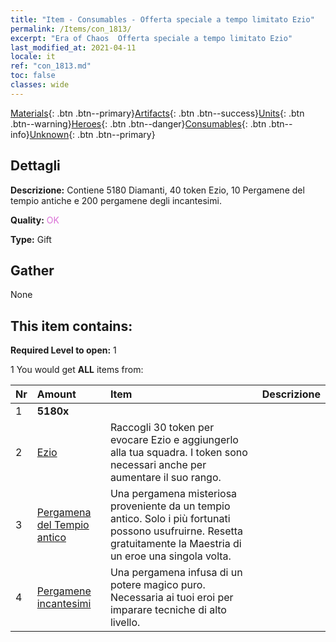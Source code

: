 ```yaml
---
title: "Item - Consumables - Offerta speciale a tempo limitato Ezio"
permalink: /Items/con_1813/
excerpt: "Era of Chaos  Offerta speciale a tempo limitato Ezio"
last_modified_at: 2021-04-11
locale: it
ref: "con_1813.md"
toc: false
classes: wide
---
```

 [Materials](/it/Items/){: .btn .btn--primary}[Artifacts](/it/Items/Artifacts/){: .btn .btn--success}[Units](/it/Items/Units/){: .btn .btn--warning}[Heroes](/it/Items/Heroes/){: .btn .btn--danger}[Consumables](/it/Items/Consumables/){: .btn .btn--info}[Unknown](/it/Items/Unknown/){: .btn .btn--primary}

## Dettagli
 **Descrizione:** Contiene 5180 Diamanti, 40 token Ezio, 10 Pergamene del tempio antiche e 200 pergamene degli incantesimi.

 **Quality:** <span style="color: #DA70D6">OK</span>

 **Type:** Gift

## Gather

  None

## This item contains:

 **Required Level to open:** 1

 1 You would get **ALL** items  from:

  | Nr | Amount |     Item    | Descrizione |
  |:---|:-------|:------------|:-----------:|
  | 1 |  **5180x** | <i class="fas fa-gem"/> |  | 
  | 2 | [Ezio](/it/Items/her_398/) | Raccogli 30 token per evocare Ezio e aggiungerlo alla tua squadra. I token sono necessari anche per aumentare il suo rango. | 
  | 3 | [Pergamena del Tempio antico](/it/Items/con_697/) | Una pergamena misteriosa proveniente da un tempio antico. Solo i più fortunati possono usufruirne. Resetta gratuitamente la Maestria di un eroe una singola volta. | 
  | 4 | [Pergamene incantesimi](/it/Items/con_694/) | Una pergamena infusa di un potere magico puro. Necessaria ai tuoi eroi per imparare tecniche di alto livello. | 

